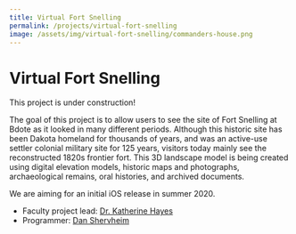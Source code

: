 ```yaml
---
title: Virtual Fort Snelling
permalink: /projects/virtual-fort-snelling
image: /assets/img/virtual-fort-snelling/commanders-house.png
---
```


# Virtual Fort Snelling

This project is under construction!

The goal of this project is to allow users to see the site of Fort Snelling at Bdote as it looked in many different periods. Although this historic site has been Dakota homeland for thousands of years, and was an active-use settler colonial military site for 125 years, visitors today mainly see the reconstructed 1820s frontier fort. This 3D landscape model is being created using digital elevation models, historic maps and photographs, archaeological remains, oral histories, and archived documents.

We are aiming for an initial iOS release in summer 2020.

<ul class="subtitle">
<li>Faculty project lead: <a href="https://cla.umn.edu/about/directory/profile/kathayes" target="_blank">Dr. Katherine Hayes</a></li>
<li>Programmer: <a href="https://danielshervheim.com/" target="_blank">Dan Shervheim</a></li>
</ul>

<br/>
